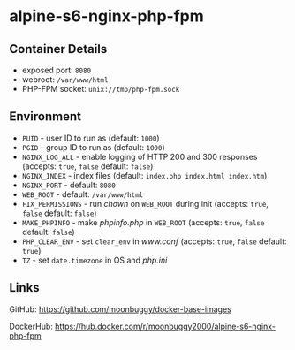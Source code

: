 # alpine-s6-nginx-php-fpm

## Container Details
*   exposed port: `8080`
*   webroot: `/var/www/html`
*   PHP-FPM socket: `unix://tmp/php-fpm.sock`

## Environment
*   `PUID`          - user ID to run as (default: `1000`)
*   `PGID`          - group ID to run as (default: `1000`)
*   `NGINX_LOG_ALL` - enable logging of HTTP 200 and 300 responses (accepts: `true`, `false` default: `false`)
*   `NGINX_INDEX`   - index files (default: `index.php index.html index.htm`)
*   `NGINX_PORT`    - default: `8080`
*   `WEB_ROOT`      - default: `/var/www/html`
*   `FIX_PERMISSIONS` - run _chown_ on `WEB_ROOT` during init (accepts: `true`, `false` default: `false`)
*   `MAKE_PHPINFO`  - make _phpinfo.php_ in `WEB_ROOT` (accepts: `true`, `false` default: `false`)
*   `PHP_CLEAR_ENV` - set `clear_env` in _www.conf_ (accepts: `true`, `false` default: `true`)
*   `TZ`            - set `date.timezone` in OS and _php.ini_

## Links
GitHub: <https://github.com/moonbuggy/docker-base-images>

DockerHub: <https://hub.docker.com/r/moonbuggy2000/alpine-s6-nginx-php-fpm>
